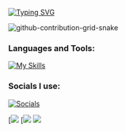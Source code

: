 [![Typing SVG](https://readme-typing-svg.demolab.com?font=Fira+Code&pause=1000&color=1E00F7&width=720&lines=Hi%2C+I'm+Soda.++I+am+currently+studying+Back-end+technology)](https://git.io/typing-svg)


![github-contribution-grid-snake](https://user-images.githubusercontent.com/89845641/218791674-c52db856-24d2-429f-8867-170c365730d1.svg)

 ### Languages and Tools:
[![My Skills](https://skillicons.dev/icons?i=aws,gcp,azure,react,vue,flutter,ae,activitypub,apollo,au,azure,c,cs,cpp,crystal,cloudflare,css,js,lua&perline=3)](https://learncpp.com)

### Socials I use:
[![Socials](https://skillicons.dev/icons?i=discord,bots,dotnet,instagram&perline=3)](https://learncpp.com)



[![](https://github-profile-summary-cards.vercel.app/api/cards/stats?username=dxp10&theme=github_dark) 
[![](https://github-readme-stats.vercel.app/api/top-langs/?username=sodareverse&&theme=tokyonight&layout=compact)
![](https://komarev.com/ghpvc/?username=sodareverse)
